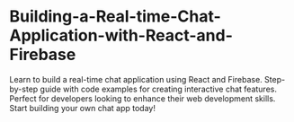 # Building-a-Real-time-Chat-Application-with-React-and-Firebase
Learn to build a real-time chat application using React and Firebase. Step-by-step guide with code examples for creating interactive chat features. Perfect for developers looking to enhance their web development skills. Start building your own chat app today!
